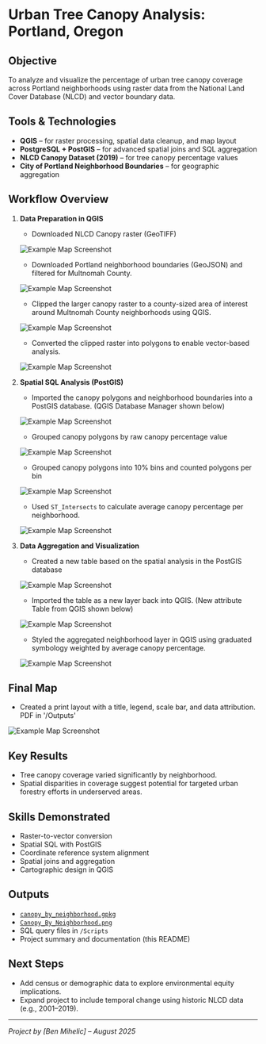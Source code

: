 # Urban Tree Canopy Analysis: Portland, Oregon

## Objective
To analyze and visualize the percentage of urban tree canopy coverage across Portland neighborhoods using raster data from the National Land Cover Database (NLCD) and vector boundary data.

## Tools & Technologies
- **QGIS** – for raster processing, spatial data cleanup, and map layout
- **PostgreSQL + PostGIS** – for advanced spatial joins and SQL aggregation
- **NLCD Canopy Dataset (2019)** – for tree canopy percentage values
- **City of Portland Neighborhood Boundaries** – for geographic aggregation

## Workflow Overview

1. **Data Preparation in QGIS**
   
   - Downloaded NLCD Canopy raster (GeoTIFF)
     
   ![Example Map Screenshot](Screenshots/Multnomah_Canopy_Raster_Unclipped.png)
   
   - Downloaded Portland neighborhood boundaries (GeoJSON) and filtered for Multnomah County.
     
   ![Example Map Screenshot](Screenshots/multnomah_neighborhood_boundaries.png)

   - Clipped the larger canopy raster to a county-sized area of interest around Multnomah County neighborhoods using QGIS.
     
   ![Example Map Screenshot](Screenshots/multnomah_neighborhood_canopy_raster.png)

   - Converted the clipped raster into polygons to enable vector-based analysis.
   
   ![Example Map Screenshot](Screenshots/multnomah_neighborhood_canopy_vectors.png)

2. **Spatial SQL Analysis (PostGIS)**
   
   - Imported the canopy polygons and neighborhood boundaries into a PostGIS database.  (QGIS Database Manager shown below)
     
   ![Example Map Screenshot](Screenshots/QGIS_Database_Manager.png)

   - Grouped canopy polygons by raw canopy percentage value
     
   ![Example Map Screenshot](Screenshots/SQL_summary_by_canopy_pct.png)

   - Grouped canopy polygons into 10% bins and counted polygons per bin
     
   ![Example Map Screenshot](Screenshots/SQL_summary_by_10_percent_bins.png)
   
   - Used `ST_Intersects` to calculate average canopy percentage per neighborhood.
     
   ![Example Map Screenshot](Screenshots/SQL_weighted_average_canopy_by_neighborhood.png)

3. **Data Aggregation and Visualization**
   
   - Created a new table based on the spatial analysis in the PostGIS database
     
   ![Example Map Screenshot](Screenshots/SQL_Create_Table.png)

   - Imported the table as a new layer back into QGIS.  (New attribute Table from QGIS shown below)
     
   ![Example Map Screenshot](Screenshots/QGIS_table_canopy_pct_by_neighborhood.png)
   
   - Styled the aggregated neighborhood layer in QGIS using graduated symbology weighted by average canopy percentage.
     
   ![Example Map Screenshot](Screenshots/QGIS_average_canopy_pct_by_neighborhood.png)

## Final Map
   
   - Created a print layout with a title, legend, scale bar, and data attribution.  PDF in '/Outputs'
     
   ![Example Map Screenshot](Outputs/multnomah_county_canopy_pct.png)

## Key Results
- Tree canopy coverage varied significantly by neighborhood.
- Spatial disparities in coverage suggest potential for targeted urban forestry efforts in underserved areas.

## Skills Demonstrated
- Raster-to-vector conversion
- Spatial SQL with PostGIS
- Coordinate reference system alignment
- Spatial joins and aggregation
- Cartographic design in QGIS

## Outputs
- [`canopy_by_neighborhood.gpkg`](Outputs/canopy_pct_by_neighborhood.gpkg)
- [`Canopy_By_Neighborhood.png`](Outputs/multnomah_county_canopy_pct.pdf)
- SQL query files in `/Scripts`
- Project summary and documentation (this README)

## Next Steps
- Add census or demographic data to explore environmental equity implications.
- Expand project to include temporal change using historic NLCD data (e.g., 2001–2019).

---

*Project by [Ben Mihelic] – August 2025*
